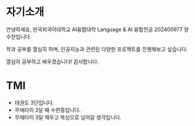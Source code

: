 # 자기소개
안녕하세요, 한국외국어대학교 AI융합대학 Language & AI 융합전공 202400977 양수찬입니다.

학과 공부를 열심히 하며, 인공지능과 관련된 다양한 프로젝트를 진행해보고 싶습니다.

열심히 공부하고 배우겠습니다! 감사합니다.

# TMI
- 태권도 3단입니다.
- 무에타이 2달 째 수련중입니다.
- 무에타이 3달 채우고 복싱으로 넘어갈 생각입니다. 
